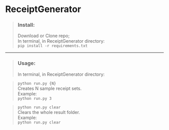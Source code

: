 # ReceiptGenerator

> ### Install:
> Download or Clone repo;  
> In terminal, in ReceiptGenerator directory:  
> `pip install -r requirements.txt`
---
> ### Usage:
> In terminal, in ReceiptGenerator directory:


> `python run.py {N}`  
> Creates N sample receipt sets.  
> Example:  
> `python run.py 3`


> `python run.py clear`  
> Clears the whole result folder.  
> Example:  
> `python run.py clear`
